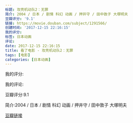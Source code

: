 ```yaml
---
标题: 攻壳机动队2：无罪
简介: 2004 / 日本 / 剧情 科幻 动画 / 押井守 / 田中敦子 大塚明夫
豆瓣评分: '9.1'
链接: https://movie.douban.com/subject/1291566/
创建时间: '2017-12-15 22:16:15'
我的评分:
标签: 日本动画
评论:
date: 2017-12-15 22:16:15
title: 看了电影 - 攻壳机动队2：无罪
tags: [电影]
categories: [日本动画]
---
```


我的评分:

我的评论:

豆瓣评分:9.1

简介:2004 / 日本 / 剧情 科幻 动画 / 押井守 / 田中敦子 大塚明夫

[豆瓣链接](https://movie.douban.com/subject/1291566/)

